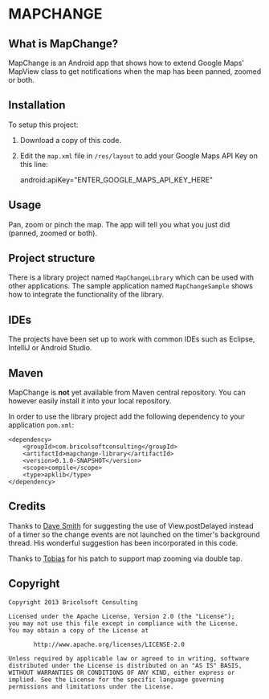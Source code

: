 MAPCHANGE
=========

What is MapChange?
---------------------
MapChange is an Android app that shows how to extend Google Maps' MapView class to get notifications when the map has been panned, zoomed or both.


Installation
------------
To setup this project:

1. Download a copy of this code.
1. Edit the `map.xml` file in `/res/layout` to add your Google Maps API Key on this line:

    android:apiKey="ENTER_GOOGLE_MAPS_API_KEY_HERE"

Usage
-----
Pan, zoom or pinch the map. The app will tell you what you just did (panned, zoomed or both).


Project structure
-----------------
There is a library project named `MapChangeLibrary` which can be used with other applications.
The sample application named `MapChangeSample` shows how to integrate the functionality of the library.

IDEs
----
The projects have been set up to work with common IDEs such as Eclipse, IntelliJ or Android Studio.


Maven
-----

MapChange is **not** yet available from Maven central repository. You can however easily install it into your local repository.

In order to use the library project add the following dependency to your application `pom.xml`:

    <dependency>
        <groupId>com.bricolsoftconsulting</groupId>
        <artifactId>mapchange-library</artifactId>
        <version>0.1.0-SNAPSHOT</version>
        <scope>compile</scope>
        <type>apklib</type>
    </dependency>


Credits
-------
Thanks to [Dave Smith](https://github.com/devunwired) for suggesting the use of View.postDelayed instead of a timer so the change events are not launched on the timer's background thread. His wonderful suggestion has been incorporated in this code.

Thanks to [Tobias](https://github.com/johnjohndoe) for his patch to support map zooming via double tap.

Copyright
---------

    Copyright 2013 Bricolsoft Consulting

    Licensed under the Apache License, Version 2.0 (the "License");
    you may not use this file except in compliance with the License.
    You may obtain a copy of the License at

           http://www.apache.org/licenses/LICENSE-2.0

    Unless required by applicable law or agreed to in writing, software
    distributed under the License is distributed on an "AS IS" BASIS,
    WITHOUT WARRANTIES OR CONDITIONS OF ANY KIND, either express or
    implied. See the License for the specific language governing
    permissions and limitations under the License.
